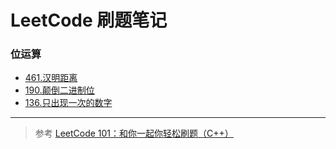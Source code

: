 # LeetCode 刷题笔记
### 位运算
* [461.汉明距离](https://github.com/evillawliet/LeetCode/tree/main/BitManipulation/461.HammingDistance)
* [190.颠倒二进制位](https://github.com/evillawliet/LeetCode/tree/main/BitManipulation/190.ReverseBits)
* [136.只出现一次的数字](https://github.com/evillawliet/LeetCode/tree/main/BitManipulation/136.SingleNumber)

-------


> 参考 [LeetCode 101：和你一起你轻松刷题（C++）](https://github.com/changgyhub/leetcode_101/)